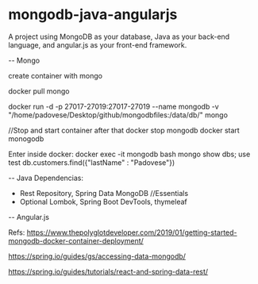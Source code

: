 # mongodb-java-angularjs
A project using MongoDB as your database, Java as your back-end language, and angular.js as your front-end framework.

-- Mongo

create container with mongo

docker pull mongo

docker run -d -p 27017-27019:27017-27019 --name mongodb -v "/home/padovese/Desktop/github/mongodbfiles:/data/db/" mongo

//Stop and start container after that
docker stop mongodb
docker start monogodb

Enter inside docker: docker exec -it mongodb bash
mongo
show dbs;
use test
db.customers.find({"lastName" : "Padovese"})


-- Java
Dependencias: 
- Rest Repository, Spring Data MongoDB //Essentials
- Optional Lombok, Spring Boot DevTools, thymeleaf






-- Angular.js


Refs:
https://www.thepolyglotdeveloper.com/2019/01/getting-started-mongodb-docker-container-deployment/

https://spring.io/guides/gs/accessing-data-mongodb/

https://spring.io/guides/tutorials/react-and-spring-data-rest/
